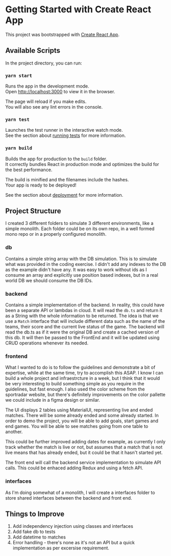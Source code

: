 # Getting Started with Create React App

This project was bootstrapped with [Create React App](https://github.com/facebook/create-react-app).

## Available Scripts

In the project directory, you can run:

### `yarn start`

Runs the app in the development mode.\
Open [http://localhost:3000](http://localhost:3000) to view it in the browser.

The page will reload if you make edits.\
You will also see any lint errors in the console.

### `yarn test`

Launches the test runner in the interactive watch mode.\
See the section about [running tests](https://facebook.github.io/create-react-app/docs/running-tests) for more information.

### `yarn build`

Builds the app for production to the `build` folder.\
It correctly bundles React in production mode and optimizes the build for the best performance.

The build is minified and the filenames include the hashes.\
Your app is ready to be deployed!

See the section about [deployment](https://facebook.github.io/create-react-app/docs/deployment) for more information.

## Project Structure
I created 3 different folders to simulate 3 different environments, like a simple monolith. Each folder could be on its own repo, in a well formed mono repo or in a properly configured monolith.

### db
Contains a simple string array with the DB simulation. This is to simulate what was provided in the coding exercise.
I didn't add any indexes to the DB as the example didn't have any. It was easy to work without ids as I consume an array and explicitly use position based indexes, but in a real world DB we should consume the DB IDs.

### backend
Contains a simple implementation of the backend. In reality, this could have been a separate API or lambdas in cloud. It will read the `db.ts` and return it as a String with the whole information to be returned. The idea is that we use a `Match` interface that will include different data such as the name of the teams, their score and the current live status of the game.
The backend will read the db.ts as if it were the original DB and create a cached version of this db. It will then be passed to the FrontEnd and it will be updated using CRUD operations whenever its needed.

### frontend
What I wanted to do is to follow the guidelines and demonstrate a bit of expertise, while at the same time, try to accomplish this ASAP. I know I can build a whole project and infraestrcture in a week, but I think that it would be very interesting to build something simple as you require in the guidelines, but fast enough. I also used the color scheme from the sportradar website, but there's definitely improvements on the color pallette we could include in a figma design or similar.

The UI displays 2 tables using MaterialUI, representing live and ended matches. There will be some already ended and some already started. In order to demo the project, you will be able to add goals, start games and end games. You will be able to see matches going from one table to another.

This could be further improved adding dates for example, as currently I only track whether the match is live or not, but assumes that a match that is not live means that has already ended, but it could be that it hasn't started yet.

The front end will call the backend service implementation to simulate API calls. This could be enhaced adding Redux and using a fetch API.

### interfaces
As I'm doing somewhat of a monolith, I will create a interfaces folder to store shared interfaces between the backend and front end.


## Things to Improve
1. Add independency injection using classes and interfaces
2. Add fake db to tests
3. Add datetime to matches
4. Error handling - there's none as it's not an API but a quick implementation as per excersise requirement.